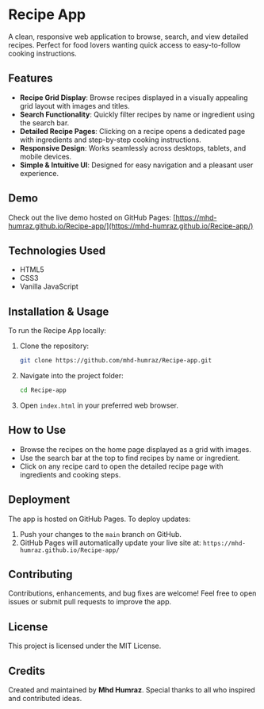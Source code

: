 
# Recipe App

A clean, responsive web application to browse, search, and view detailed recipes. Perfect for food lovers wanting quick access to easy-to-follow cooking instructions.

## Features

* **Recipe Grid Display**: Browse recipes displayed in a visually appealing grid layout with images and titles.
* **Search Functionality**: Quickly filter recipes by name or ingredient using the search bar.
* **Detailed Recipe Pages**: Clicking on a recipe opens a dedicated page with ingredients and step-by-step cooking instructions.
* **Responsive Design**: Works seamlessly across desktops, tablets, and mobile devices.
* **Simple & Intuitive UI**: Designed for easy navigation and a pleasant user experience.

## Demo

Check out the live demo hosted on GitHub Pages:
[https://mhd-humraz.github.io/Recipe-app/](https://mhd-humraz.github.io/Recipe-app/)

## Technologies Used

* HTML5
* CSS3
* Vanilla JavaScript

## Installation & Usage

To run the Recipe App locally:

1. Clone the repository:

   ```bash
   git clone https://github.com/mhd-humraz/Recipe-app.git
   ```

2. Navigate into the project folder:

   ```bash
   cd Recipe-app
   ```

3. Open `index.html` in your preferred web browser.

## How to Use

* Browse the recipes on the home page displayed as a grid with images.
* Use the search bar at the top to find recipes by name or ingredient.
* Click on any recipe card to open the detailed recipe page with ingredients and cooking steps.

## Deployment

The app is hosted on GitHub Pages. To deploy updates:

1. Push your changes to the `main` branch on GitHub.
2. GitHub Pages will automatically update your live site at:
   `https://mhd-humraz.github.io/Recipe-app/`

## Contributing

Contributions, enhancements, and bug fixes are welcome!
Feel free to open issues or submit pull requests to improve the app.

## License

This project is licensed under the MIT License.

## Credits

Created and maintained by **Mhd Humraz**.
Special thanks to all who inspired and contributed ideas.

